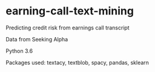 # earning-call-text-mining
 
Predicting credit risk from earnings call transcript

Data from Seeking Alpha

Python 3.6

Packages used: textacy, textblob, spacy, pandas, sklearn

